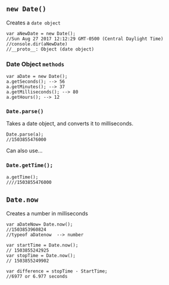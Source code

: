 ## `new Date()`

Creates a `date object`

```
var aNewDate = new Date();
//Sun Aug 27 2017 12:12:29 GMT-0500 (Central Daylight Time)
//console.dir(aNewDate)
//__proto__: Object (date object)
```

### Date Object `methods`

```
var aDate = new Date();
a.getSeconds(); --> 56
a.getMinutes(); --> 37
a.getMilliseconds(); --> 80
a.getHours(); --> 12
```

### `Date.parse()`

Takes a date object, and converts it to milliseconds. 

```
Date.parse(a);
//1503855476000
```

Can also use...

### `Date.getTime();`

```
a.getTime();
////1503855476000
```

## `Date.now`

Creates a number in milliseconds

```
var aDateNow= Date.now();
//1503853960824
//typeof aDatenow  --> number
```

```
var startTime = Date.now();
// 1503855242925
var stopTime = Date.now();
// 1503855249902

var difference = stopTime - StartTime;
//6977 or 6.977 seconds
```
